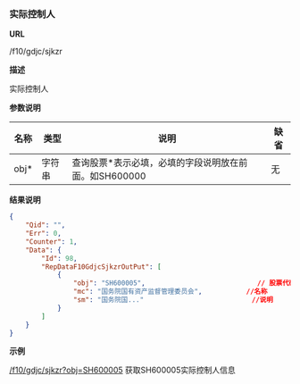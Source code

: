 
### 实际控制人

**URL**

/f10/gdjc/sjkzr

**描述**

实际控制人

**参数说明**

|名称|类型|说明|缺省|
| -------- | -------- | -------- | -------- |
|obj\*|字符串|查询股票\*表示必填，必填的字段说明放在前面。如SH600000|无|


**结果说明**

```json
{
    "Qid": "",
    "Err": 0,
    "Counter": 1,
    "Data": {
        "Id": 98,
        "RepDataF10GdjcSjkzrOutPut": [
            {
                "obj": "SH600005",                            // 股票代码
                "mc": "国务院国有资产监督管理委员会",           //名称
                "sm": "国务院国..."                           //说明
            }
        ]
    }
}
```

**示例**

[/f10/gdjc/sjkzr?obj=SH600005]($APIHOST$/f10/gdjc/sjkzr?obj=SH600005)
获取SH600005实际控制人信息
